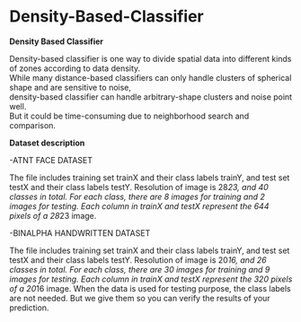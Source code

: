 # Density-Based-Classifier

**Density Based Classifier**  

Density-based classifier is one way to divide spatial data into different kinds of zones according to data density.  
While many distance-based classifiers can only handle clusters of spherical shape and are sensitive to noise,  
density-based classifier can handle arbitrary-shape clusters and noise point well.  
But it could be time-consuming due to neighborhood search and comparison. 

**Dataset description**  

  -ATNT FACE DATASET  
  
The file includes training set trainX and their class labels trainY, and test set testX and their class
labels testY. Resolution of image is 28*23, and 40 classes in total. For each class, there are 8 images for
training and 2 images for testing. Each column in trainX and testX represent the 644 pixels of a 28*23
image.  
  
  -BINALPHA HANDWRITTEN DATASET  
  
The file includes training set trainX and their class labels trainY, and test set testX and their class
labels testY. Resolution of image is 20*16, and 26 classes in total. For each class, there are 30 images for
training and 9 images for testing. Each column in trainX and testX represent the 320 pixels of a 20*16
image.
When the data is used for testing purpose, the class labels are not needed. But we give them so you can
verify the results of your prediction.
